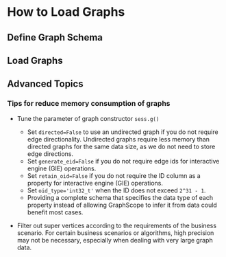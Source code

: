 # How to Load Graphs

## Define Graph Schema

## Load Graphs

## Advanced Topics

### Tips for reduce memory consumption of graphs

- Tune the parameter of graph constructor `sess.g()`
    - Set `directed=False` to use an undirected graph if you do not require edge directionality. Undirected graphs require less memory than directed graphs for the same data size, as we do not need to store edge directions.
    - Set `generate_eid=False` if you do not require edge ids for interactive engine (GIE) operations.
    - Set `retain_oid=False` if you do not require the ID column as a property for interactive engine (GIE) operations.
    - Set `oid_type='int32_t'` when the ID does not exceed `2^31 - 1`.
    - Providing a complete schema that specifies the data type of each property instead of allowing GraphScope to infer it from data could benefit most cases.

- Filter out super vertices according to the requirements of the business scenario. For certain business scenarios or algorithms, high precision may not be necessary, especially when dealing with very large graph data.



